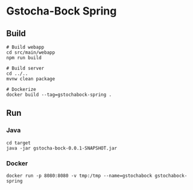 # Gstocha-Bock Spring

## Build
```
# Build webapp
cd src/main/webapp
npm run build

# Build server
cd ../..
mvnw clean package

# Dockerize
docker build --tag=gstochabock-spring .
```

## Run
### Java
```
cd target
java -jar gstocha-bock-0.0.1-SNAPSHOT.jar
```

### Docker
```
docker run -p 8080:8080 -v tmp:/tmp --name=gstochabock gstochabock-spring
```

